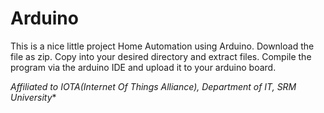 # Arduino
This is a nice little project
Home Automation using Arduino.
Download the file as zip. Copy into your desired directory and extract files.
Compile the program via the arduino IDE and upload it to your arduino board.

*Affiliated to IOTA(Internet Of Things Alliance), Department of IT, SRM University**
